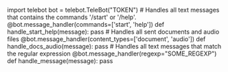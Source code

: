 import telebot bot = telebot.TeleBot("TOKEN") # Handles all text messages that contains the commands '/start' or '/help'. @bot.message_handler(commands=['start', 'help']) def handle_start_help(message): 	pass # Handles all sent documents and audio files @bot.message_handler(content_types=['document', 'audio']) def handle_docs_audio(message): 	pass # Handles all text messages that match the regular expression @bot.message_handler(regexp="SOME_REGEXP") def handle_message(message): 	pass
